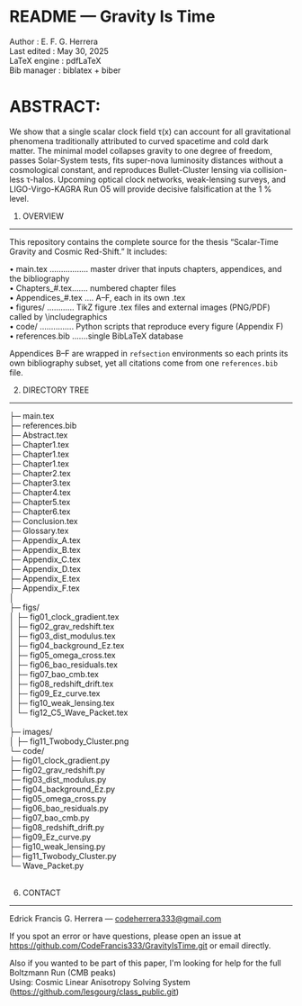 
README  —  Gravity Is Time
===============================================================

Author :  E. F. G. Herrera <br>
Last edited :  May 30, 2025 <br>
LaTeX engine :  pdfLaTeX <br>
Bib manager :  biblatex + biber <br>


ABSTRACT:<br>
===============================================================
We show that a single scalar clock field τ(x) can account for all
gravitational phenomena traditionally attributed to curved spacetime
and cold dark matter.  The minimal model collapses gravity to one
degree of freedom, passes Solar-System tests, fits super-nova
luminosity distances without a cosmological constant, and reproduces
Bullet-Cluster lensing via collision-less τ-halos.  Upcoming optical
clock networks, weak-lensing surveys, and LIGO-Virgo-KAGRA Run O5 will
provide decisive falsification at the 1 % level. 
<br>

1.  OVERVIEW
----------------------------------------------------------------
This repository contains the complete source for the thesis
“Scalar-Time Gravity and Cosmic Red-Shift.”  It includes: <br>

  • main.tex .................  master driver that inputs chapters,
                          appendices, and the bibliography <br>
  • Chapters_#.tex....... numbered chapter files <br>
  • Appendices_#.tex .... A–F, each in its own .tex <br>
  • figures/ ............ TikZ figure .tex files and external
                          images (PNG/PDF) called by \includegraphics<br>
  • code/ ............... Python scripts that reproduce every
                          figure (Appendix F) <br>
  • references.bib .......single BibLaTeX database <br>

Appendices B–F are wrapped in `refsection` environments so each prints
its own bibliography subset, yet all citations come from one
`references.bib` file.<br>


2.  DIRECTORY TREE
----------------------------------------------------------------
├─ main.tex <br>
├─ references.bib <br>
├─ Abstract.tex <br>
├─ Chapter1.tex <br>
├─ Chapter1.tex <br>
├─ Chapter1.tex <br>
├─ Chapter2.tex <br>
├─ Chapter3.tex <br>
├─ Chapter4.tex <br>
├─ Chapter5.tex <br>
├─ Chapter6.tex <br>
├─ Conclusion.tex  <br>
├─ Glossary.tex<br>
├─ Appendix_A.tex<br>
├─ Appendix_B.tex<br>
├─ Appendix_C.tex<br>
├─ Appendix_D.tex<br>
├─ Appendix_E.tex<br>
├─ Appendix_F.tex<br>
│ <br>
├─ figs/<br>
│   ├─ fig01_clock_gradient.tex<br>
│   ├─ fig02_grav_redshift.tex<br>
│   ├─ fig03_dist_modulus.tex<br>
│   ├─ fig04_background_Ez.tex<br>
│   ├─ fig05_omega_cross.tex<br>
│   ├─ fig06_bao_residuals.tex<br>
│   ├─ fig07_bao_cmb.tex<br>
│   ├─ fig08_redshift_drift.tex<br>
│   ├─ fig09_Ez_curve.tex<br>
│   ├─ fig10_weak_lensing.tex<br>
│   └─ fig12_C5_Wave_Packet.tex<br>
│   <br>
├─ images/<br>
│   ├─ fig11_Twobody_Cluster.png<br>
└─ code/<br>
   ├─ fig01_clock_gradient.py<br>
   ├─ fig02_grav_redshift.py<br>
   ├─ fig03_dist_modulus.py<br>
   ├─ fig04_background_Ez.py<br>
   ├─ fig05_omega_cross.py<br>
   ├─ fig06_bao_residuals.py<br>
   ├─ fig07_bao_cmb.py<br>
   ├─ fig08_redshift_drift.py<br>
   ├─ fig09_Ez_curve.py<br>
   ├─ fig10_weak_lensing.py<br>
   ├─ fig11_Twobody_Cluster.py<br>
   └─ Wave_Packet.py<br>
<br>

6.  CONTACT
----------------------------------------------------------------
Edrick Francis G. Herrera — codeherrera333@gmail.com

If you spot an error or have questions, please open an issue at
https://github.com/CodeFrancis333/GravityIsTime.git or email directly.

Also if you wanted to be part of this paper, I'm looking for help for the full Boltzmann Run (CMB peaks) <br>
Using: Cosmic Linear Anisotropy Solving System (https://github.com/lesgourg/class_public.git)
